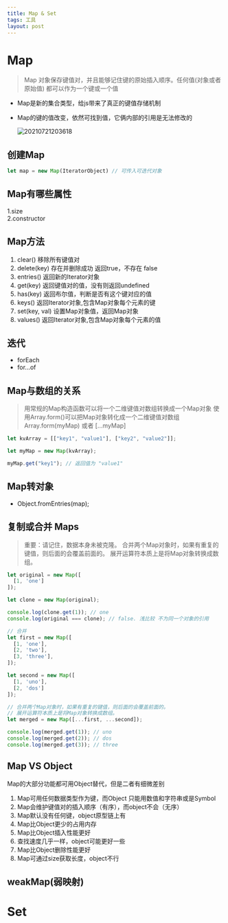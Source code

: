 ```yaml
---
title: Map & Set
tags: 工具
layout: post
---
```


# Map

> Map 对象保存键值对，并且能够记住键的原始插入顺序。任何值(对象或者原始值) 都可以作为一个键或一个值

- Map是新的集合类型，给js带来了真正的键值存储机制
- Map的键的值改变，依然可找到值，它俩内部的引用是无法修改的

    ![20210721203618](https://cdn.jsdelivr.net/gh/moxiaodegu/ImageHosting/imagesBlogs/20210721203618.png)

## 创建Map

```javascript
let map = new Map(IteratorObject) // 可传入可迭代对象
```

## Map有哪些属性

1.size  
2.constructor

## Map方法

1. clear() 移除所有键值对
2. delete(key) 存在并删除成功 返回true，不存在 false
3. entries() 返回新的Iterator对象
4. get(key) 返回键值对的值，没有则返回undefined
5. has(key) 返回布尔值，判断是否有这个键对应的值
6. keys() 返回Iterator对象,包含Map对象每个元素的键
7. set(key, val) 设置Map对象值，返回Map对象
8. values() 返回Iterator对象,包含Map对象每个元素的值

## 迭代

- forEach
- for...of

## Map与数组的关系

> 用常规的Map构造函数可以将一个二维键值对数组转换成一个Map对象
> 使用Array.form()可以把Map对象转化成一个二维键值对数组Array.form(myMap) 或者 [...myMap]

```javascript
let kvArray = [["key1", "value1"], ["key2", "value2"]];

let myMap = new Map(kvArray);

myMap.get("key1"); // 返回值为 "value1"

```

## Map转对象

- Object.fromEntries(map);

## 复制或合并 Maps

> 重要：请记住，数据本身未被克隆。
> 合并两个Map对象时，如果有重复的键值，则后面的会覆盖前面的。
> 展开运算符本质上是将Map对象转换成数组。

```javascript
let original = new Map([
  [1, 'one']
]);

let clone = new Map(original);

console.log(clone.get(1)); // one
console.log(original === clone); // false. 浅比较 不为同一个对象的引用

// 合并
let first = new Map([
  [1, 'one'],
  [2, 'two'],
  [3, 'three'],
]);

let second = new Map([
  [1, 'uno'],
  [2, 'dos']
]);

// 合并两个Map对象时，如果有重复的键值，则后面的会覆盖前面的。
// 展开运算符本质上是将Map对象转换成数组。
let merged = new Map([...first, ...second]);

console.log(merged.get(1)); // uno
console.log(merged.get(2)); // dos
console.log(merged.get(3)); // three

```

## Map VS Object

Map的大部分功能都可用Object替代，但是二者有细微差别

1. Map可用任何数据类型作为键，而Object 只能用数值和字符串或是Symbol
2. Map会维护键值对的插入顺序（有序），而object不会（无序）
3. Map默认没有任何键，object原型链上有
4. Map比Object更少的占用内存
5. Map比Object插入性能更好
6. 查找速度几乎一样，object可能更好一些
7. Map比Object删除性能更好
8. Map可通过size获取长度，object不行

## weakMap(弱映射)

> 



# Set
